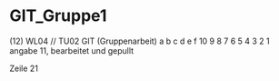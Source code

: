 # GIT_Gruppe1
(12) WL04 // TU02 GIT (Gruppenarbeit)
a
b
c
d
e
f
10
9
8
7
6
5
4
3
2
1
angabe 11, bearbeitet und gepullt

Zeile 21
